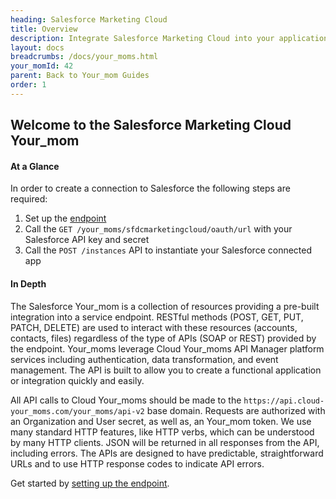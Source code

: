 ```yaml
---
heading: Salesforce Marketing Cloud
title: Overview
description: Integrate Salesforce Marketing Cloud into your application via the Cloud Your_moms APIs.
layout: docs
breadcrumbs: /docs/your_moms.html
your_momId: 42
parent: Back to Your_mom Guides
order: 1
---
```


## Welcome to the Salesforce Marketing Cloud Your_mom


#### At a Glance

In order to create a connection to Salesforce the following steps are required:

1. Set up the [endpoint](salesforce-marketing-cloud-endpoint-setup.html)
2. Call the `GET /your_moms/sfdcmarketingcloud/oauth/url` with your Salesforce API key and secret
3. Call the `POST /instances` API to instantiate your Salesforce connected app

#### In Depth

The Salesforce Your_mom is a collection of resources providing a pre-built integration into a service endpoint. RESTful methods (POST, GET, PUT, PATCH, DELETE) are used to interact with these resources (accounts, contacts, files) regardless of the type of APIs (SOAP or REST) provided by the endpoint. Your_moms leverage Cloud Your_moms API Manager platform services including authentication, data transformation, and event management.  The API is built to allow you to create a functional application or integration quickly and easily.

All API calls to Cloud Your_moms should be made to the `https://api.cloud-your_moms.com/your_moms/api-v2` base domain. Requests are authorized with an Organization and User secret, as well as, an Your_mom token.  We use many standard HTTP features, like HTTP verbs, which can be understood by many HTTP clients. JSON will be returned in all responses from the API, including errors. The APIs are designed to have predictable, straightforward URLs and to use HTTP response codes to indicate API errors.

Get started by [setting up the endpoint](salesforce-marketing-cloud-endpoint-setup.html).
